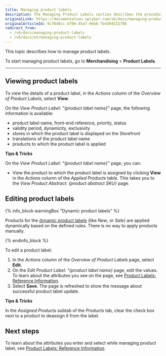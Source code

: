 ```yaml
---
title: Managing product labels
description: The Managing Product Labels section describes the procedures you can use to view, edit, activate and/or deactivate product labels in the Back Office.
originalLink: https://documentation.spryker.com/v6/docs/managing-product-labels
originalArticleId: 9c7648cc-d700-45a7-9eb6-7b4369151786
redirect_from:
  - /v6/docs/managing-product-labels
  - /v6/docs/en/managing-product-labels
---
```


This topic describes how to manage product labels.

To start managing product labels, go to **Merchandising** > **Product Labels**.

***

## Viewing product labels

To view the details of a product label, in the *Actions* column of the *Overview of Product Labels*, select **View**.

On the *View Product Label: “{product label name}”*  page, the following information is available:

* product label name, front-end reference, priority, status
* validity period, dynamicity, exclusivity
* stores in which the product label is displayed on the Storefront
* translations of the product label name 
* products to which the product label is applied

**Tips & Tricks**

On the *View Product Label: “{product label name}”*  page, you can:

* View the product to which the product label is assigned by clicking **View** in the *Actions* column of the *Applied Products* table. This takes you to the *View Product Abstract: {product abstract SKU}* page.

## Editing product labels

{% info_block warningBox "Dynamic product labels" %}

Products for the [dynamic product labels](/docs/scos/user/features/{{page.version}}/product-labels/product-labels-feature-overview.html#dynamic-product-label) (like *New*, or *Sale*) are applied dynamically based on the defined rules. There is no way to apply products manually.

{% endinfo_block %}

To edit a product label:
1. In the _Actions_ column of the *Overview of Product Labels* page, select **Edit**. 
2. On the *Edit Product Label: “{product label name}* page, edit the values. To learn about the attributes you see on the page, see [Product Labels: Reference Information](/docs/scos/user/user-guides/202009.0/back-office-user-guide/merchandising/product-labels/references/reference-information-product-labels.html).
3. Select **Save**.
The page is refreshed to show the message about successful product label update.


**Tips & Tricks**

In the *Assigned Products* subtab of the *Products* tab, clear the check box next to a product to deassign it from the label.


## Next steps

To learn about the attributes you enter and select while managing product label, see [Product Labels: Reference Information](/docs/scos/user/user-guides/202009.0/back-office-user-guide/merchandising/product-labels/references/reference-information-product-labels.html).
